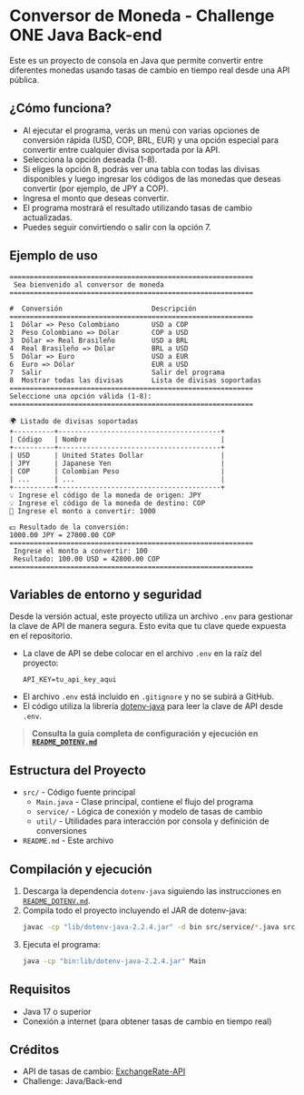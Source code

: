 # Conversor de Moneda - Challenge ONE Java Back-end

Este es un proyecto de consola en Java que permite convertir entre diferentes monedas usando tasas de cambio en tiempo real desde una API pública.

## ¿Cómo funciona?

- Al ejecutar el programa, verás un menú con varias opciones de conversión rápida (USD, COP, BRL, EUR) y una opción especial para convertir entre cualquier divisa soportada por la API.
- Selecciona la opción deseada (1-8).
- Si eliges la opción 8, podrás ver una tabla con todas las divisas disponibles y luego ingresar los códigos de las monedas que deseas convertir (por ejemplo, de JPY a COP).
- Ingresa el monto que deseas convertir.
- El programa mostrará el resultado utilizando tasas de cambio actualizadas.
- Puedes seguir convirtiendo o salir con la opción 7.

## Ejemplo de uso

```
============================================================
 Sea bienvenido al conversor de moneda 
============================================================

#  Conversión                      Descripción
============================================================
1  Dólar => Peso Colombiano        USD a COP
2  Peso Colombiano => Dólar        COP a USD
3  Dólar => Real Brasileño         USD a BRL
4  Real Brasileño => Dólar         BRL a USD
5  Dólar => Euro                   USD a EUR
6  Euro => Dólar                   EUR a USD
7  Salir                           Salir del programa
8  Mostrar todas las divisas       Lista de divisas soportadas
============================================================
Seleccione una opción válida (1-8):
============================================================

🌍 Listado de divisas soportadas
+----------+----------------------------------------+
| Código   | Nombre                                 |
+----------+----------------------------------------+
| USD      | United States Dollar                   |
| JPY      | Japanese Yen                           |
| COP      | Colombian Peso                         |
| ...      | ...                                    |
+----------+----------------------------------------+
💡 Ingrese el código de la moneda de origen: JPY
💡 Ingrese el código de la moneda de destino: COP
💸 Ingrese el monto a convertir: 1000

💵 Resultado de la conversión:
1000.00 JPY = 27000.00 COP
============================================================
 Ingrese el monto a convertir: 100
 Resultado: 100.00 USD = 42800.00 COP
============================================================
```

## Variables de entorno y seguridad

Desde la versión actual, este proyecto utiliza un archivo `.env` para gestionar la clave de API de manera segura. Esto evita que tu clave quede expuesta en el repositorio.

- La clave de API se debe colocar en el archivo `.env` en la raíz del proyecto:
  ```
  API_KEY=tu_api_key_aqui
  ```
- El archivo `.env` está incluido en `.gitignore` y no se subirá a GitHub.
- El código utiliza la librería [dotenv-java](https://github.com/cdimascio/dotenv-java) para leer la clave de API desde `.env`.

> **Consulta la guía completa de configuración y ejecución en [`README_DOTENV.md`](README_DOTENV.md)**

## Estructura del Proyecto

- `src/` - Código fuente principal
  - `Main.java` - Clase principal, contiene el flujo del programa
  - `service/` - Lógica de conexión y modelo de tasas de cambio
  - `util/` - Utilidades para interacción por consola y definición de conversiones
- `README.md` - Este archivo

## Compilación y ejecución

1. Descarga la dependencia `dotenv-java` siguiendo las instrucciones en [`README_DOTENV.md`](README_DOTENV.md).
2. Compila todo el proyecto incluyendo el JAR de dotenv-java:
   ```sh
   javac -cp "lib/dotenv-java-2.2.4.jar" -d bin src/service/*.java src/util/*.java src/Main.java
   ```
3. Ejecuta el programa:
   ```sh
   java -cp "bin:lib/dotenv-java-2.2.4.jar" Main
   ```

## Requisitos
- Java 17 o superior
- Conexión a internet (para obtener tasas de cambio en tiempo real)

## Créditos
- API de tasas de cambio: [ExchangeRate-API](https://www.exchangerate-api.com/)
- Challenge: Java/Back-end
